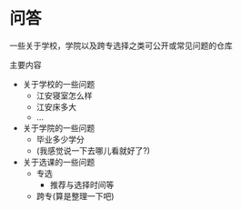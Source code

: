 # 问答

一些关于学校，学院以及跨专选择之类可公开或常见问题的仓库

主要内容
- 关于学校的一些问题
  - 江安寝室怎么样
  - 江安床多大
  - ...
- 关于学院的一些问题
  - 毕业多少学分
  - (我感觉说一下去哪儿看就好了?)
- 关于选课的一些问题
  - 专选
    - 推荐与选择时间等
  - 跨专(算是整理一下吧)